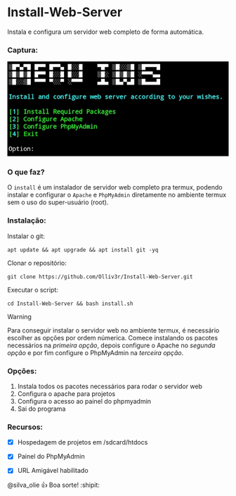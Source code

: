 # Install-Web-Server
Instala e configura um servidor web completo de forma automática.

### Captura:
![Tela](https://github.com/Olliv3r/Install-Web-Server/blob/main/tela.jpg)

### O que faz?
O `install` é um instalador de servidor web completo pra termux, podendo instalar e configurar o `Apache` e `PhpMyAdmin` diretamente no ambiente termux sem o uso do super-usuário (root).

### Instalação:
Instalar o git:
```
apt update && apt upgrade && apt install git -yq
```

Clonar o repositório:
```
git clone https://github.com/Olliv3r/Install-Web-Server.git
```

Executar o script:
```
cd Install-Web-Server && bash install.sh
```

> [!WARNING]
> Para conseguir instalar o servidor web no ambiente termux, é necessário escolher as opçôes por ordem númerica. Comece instalando os pacotes necessários na *primeira opção*, depois configure o Apache no *segunda opção* e por fim configure o PhpMyAdmin na *terceira opção*.


### Opçôes:
1. Instala todos os pacotes necessários para rodar o servidor web
2. Configura o apache para projetos
4. Configura o acesso ao painel do phpmyadmin
4. Sai do programa

### Recursos:
- [x] Hospedagem de projetos em /sdcard/htdocs
- [x] Painel do PhpMyAdmin
- [x] URL Amigável habilitado


@silva_olie :+1: Boa sorte! :shipit:

